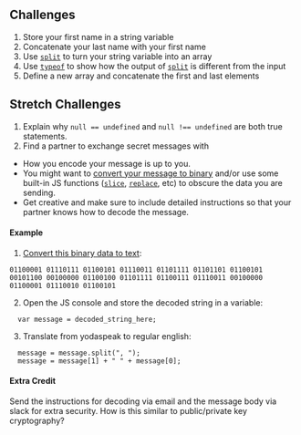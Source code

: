 ## Challenges
1. Store your first name in a string variable
2. Concatenate your last name with your first name
3. Use [`split`](https://developer.mozilla.org/en-US/docs/Web/JavaScript/Reference/Global_Objects/String/split) to turn your string variable into an array
4. Use [`typeof`](https://developer.mozilla.org/en-US/docs/Web/JavaScript/Reference/Operators/typeof) to show how the output of [`split`](https://developer.mozilla.org/en-US/docs/Web/JavaScript/Reference/Global_Objects/String/split) is different from the input
5. Define a new array and concatenate the first and last elements


## Stretch Challenges
1. Explain why `null == undefined` and `null !== undefined` are both true statements.
2. Find a partner to exchange secret messages with
  * How you encode your message is up to you.
  * You might want to [convert your message to binary](http://www.binaryhexconverter.com/ascii-text-to-binary-converter) and/or use some built-in JS functions ([`slice`](https://developer.mozilla.org/en-US/docs/Web/JavaScript/Reference/Global_Objects/String/slice), [`replace`](https://developer.mozilla.org/en-US/docs/Web/JavaScript/Reference/Global_Objects/String/replace), etc) to obscure the data you are sending.
  * Get creative and make sure to include detailed instructions so that your partner knows how to decode the message.


#### Example
1. [Convert this binary data to text](http://www.binaryhexconverter.com/binary-to-ascii-text-converter):
```
01100001 01110111 01100101 01110011 01101111 01101101 01100101 00101100 00100000 01100100 01101111 01100111 01110011 00100000 01100001 01110010 01100101
```
2. Open the JS console and store the decoded string in a variable:
```
  var message = decoded_string_here;
```
3. Translate from yodaspeak to regular english:
```
  message = message.split(", ");
  message = message[1] + " " + message[0];
```


#### Extra Credit
Send the instructions for decoding via email and the message body via slack for extra security. How is this similar to public/private key cryptography?
